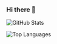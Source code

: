### Hi there 👋

![GitHub Stats](https://github-readme-stats-nu-ochre-73.vercel.app/api?username=tommyskeff&theme=radical)

![Top Languages](https://github-readme-stats-nu-ochre-73.vercel.app/api/top-langs/?username=tommyskeff&theme=radical)

